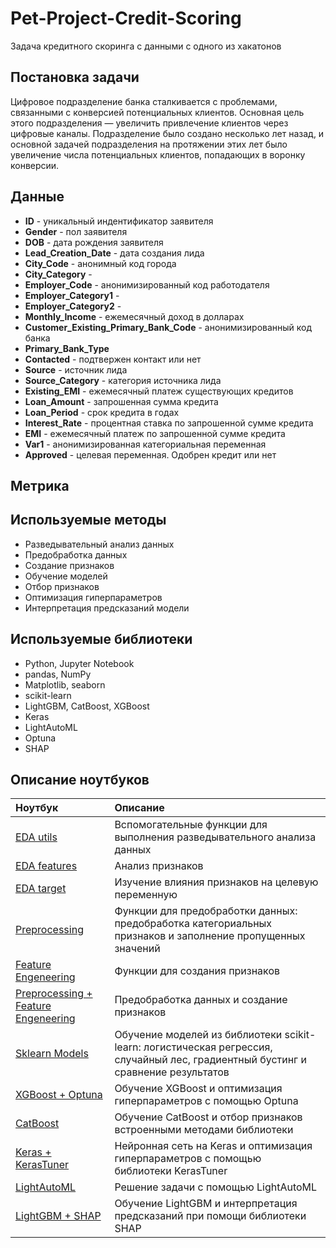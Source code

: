 # Pet-Project-Credit-Scoring
Задача кредитного скоринга с данными с одного из хакатонов
## Постановка задачи
Цифровое подразделение банка сталкивается с проблемами, связанными с конверсией потенциальных клиентов. Основная цель этого подразделения — увеличить привлечение клиентов через цифровые каналы. Подразделение было создано несколько лет назад, и основной задачей подразделения на протяжении этих лет было увеличение числа потенциальных клиентов, попадающих в воронку конверсии.
## Данные
* **ID** - уникальный индентификатор заявителя
* **Gender** - пол заявителя
* **DOB** - дата рождения заявителя
* **Lead_Creation_Date** - дата создания лида
* **City_Code** - анонимный код города
* **City_Category** -
* **Employer_Code** - анонимизированный код работодателя
* **Employer_Category1** -
* **Employer_Category2** - 
* **Monthly_Income** - ежемесячный доход в долларах
* **Customer_Existing_Primary_Bank_Code** - анонимизированный код банка
* **Primary_Bank_Type**
* **Contacted** - подтвержен контакт или нет
* **Source** - источник лида
* **Source_Category** - категория источника лида
* **Existing_EMI** - ежемесячный платеж существующих кредитов
* **Loan_Amount** - запрошенная сумма кредита
* **Loan_Period** - срок кредита в годах
* **Interest_Rate** - процентная ставка по запрошенной сумме кредита
* **EMI** - ежемесячный платеж по запрошенной сумме кредита
* **Var1** - анонимизированная категориальная переменная
* **Approved** - целевая переменная. Одобрен кредит или нет
## Метрика
## Используемые методы 
* Разведывательный анализ данных
* Предобработка данных
* Создание признаков
* Обучение моделей
* Отбор признаков
* Оптимизация гиперпараметров
* Интерпретация предсказаний модели
## Используемые библиотеки
*  Python, Jupyter Notebook
*  pandas, NumPy
*  Matplotlib, seaborn
*  scikit-learn
*  LightGBM, CatBoost, XGBoost
*  Keras
*  LightAutoML
*  Optuna
*  SHAP
## Описание ноутбуков
| Ноутбук |  Описание |
| :----------------------------|:-----------|
| [EDA utils](https://github.com/sfnga/Pet-Project-Credit-Scoring/blob/main/eda/eda_utils.py)| Вспомогательные функции для выполнения разведывательного анализа данных|
| [EDA features](https://github.com/sfnga/Pet-Project-Credit-Scoring/blob/main/eda/eda_features.ipynb)| Анализ признаков|
| [EDA target](https://github.com/sfnga/Pet-Project-Credit-Scoring/blob/main/eda/eda_target.ipynb)| Изучение влияния признаков на целевую переменную|
| [Preprocessing](https://github.com/sfnga/Pet-Project-Credit-Scoring/blob/main/preprocessing/preprocessing.py)| Функции для предобработки данных: предобработка категориальных признаков и заполнение пропущенных значений|
| [Feature Engeneering](https://github.com/sfnga/Pet-Project-Credit-Scoring/blob/main/feature_engeneering/feature_engineering.py)| Функции для создания признаков|
| [Preprocessing + Feature Engeneering](https://github.com/sfnga/Pet-Project-Credit-Scoring/blob/main/feature_engeneering/feature_engeneering.ipynb)| Предобработка данных и создание признаков|
| [Sklearn Models](https://github.com/sfnga/Pet-Project-Credit-Scoring/blob/main/models/sklearn_models.ipynb)| Обучение моделей из библиотеки  scikit-learn: логистическая регрессия, случайный лес, градиентный бустинг и сравнение результатов|
| [XGBoost + Optuna](https://github.com/sfnga/Pet-Project-Credit-Scoring/blob/main/models/xgboost_tuning.ipynb)| Обучение XGBoost и оптимизация гиперпараметров с помощью Optuna|
| [CatBoost](https://github.com/sfnga/Pet-Project-Credit-Scoring/blob/main/models/catboost_training.ipynb)| Обучение CatBoost и отбор признаков встроенными методами библиотеки              | 
| [Keras + KerasTuner](https://github.com/sfnga/Pet-Project-Credit-Scoring/blob/main/models/keras_nn.ipynb)| Нейронная сеть на Keras и оптимизация гиперпараметров с помощью библиотеки KerasTuner     | 
| [LightAutoML](https://github.com/sfnga/Pet-Project-Credit-Scoring/blob/main/models/lightautoml.ipynb) | Решение задачи с помощью LightAutoML |
| [LightGBM + SHAP](https://github.com/sfnga/Pet-Project-Credit-Scoring/blob/main/interpretation/lightgbm_interpretation.ipynb) | Обучение LightGBM и интерпретация предсказаний при помощи библиотеки SHAP | 
